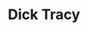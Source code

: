 ---
layout: video
series: Angry Video Game Nerd
season: 3
episode: 56
title: "Dick Tracy"
permalink: /avgn/episode-56
video_info:
  - youtube;YouTube;t9nxIUhZCCw
  - drive;ScrewAttack version;1AziTQ6rhR6ik34lS3rmcb1TA1dild56H
release_date: 2008-09-16
mike_notes:
toggle: off
title-cards:
  - episode-56.jpg
---